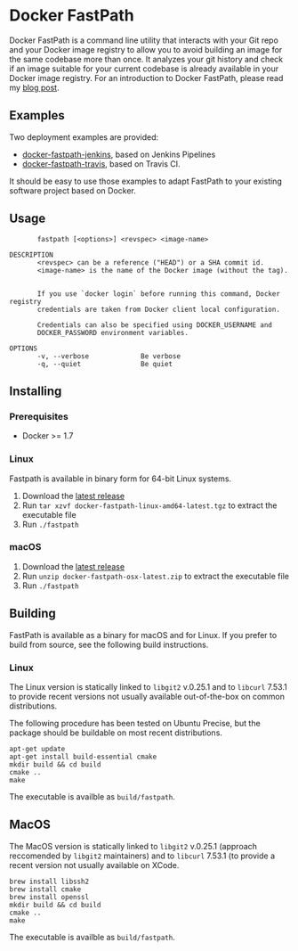 # Docker FastPath

Docker FastPath is a command line utility that interacts with your Git repo and your Docker image registry to allow you to avoid building an image for the same codebase more than once. It analyzes your git history and check if an image suitable for your current codebase is already available in your Docker image registry. For an introduction to Docker FastPath, please read my [blog post](???).

## Examples
Two deployment examples are provided:
* [docker-fastpath-jenkins](https://github.com/mfornasa/docker-fastpath-jenkins), based on Jenkins Pipelines
* [docker-fastpath-travis](https://github.com/mfornasa/docker-fastpath-travis), based on Travis CI.

It should be easy to use those examples to adapt FastPath to your existing software project based on Docker.

## Usage
```
       fastpath [<options>] <revspec> <image-name>

DESCRIPTION
       <revspec> can be a reference ("HEAD") or a SHA commit id.
       <image-name> is the name of the Docker image (without the tag).


       If you use `docker login` before running this command, Docker registry
       credentials are taken from Docker client local configuration.

       Credentials can also be specified using DOCKER_USERNAME and
       DOCKER_PASSWORD environment variables.

OPTIONS
       -v, --verbose             Be verbose
       -q, --quiet               Be quiet
```

## Installing
### Prerequisites
* Docker >= 1.7

### Linux
Fastpath is available in binary form for 64-bit Linux systems.

1. Download the [latest release](https://docker-fastpath.s3-eu-west-1.amazonaws.com/releases/linux/docker-fastpath-linux-amd64-latest.tgz)
2. Run `tar xzvf docker-fastpath-linux-amd64-latest.tgz` to extract the executable file
3. Run `./fastpath`

### macOS
1. Download the [latest release](https://docker-fastpath.s3-eu-west-1.amazonaws.com/releases/osx/docker-fastpath-osx-latest.zip)
2. Run `unzip docker-fastpath-osx-latest.zip` to extract the executable file
3. Run `./fastpath`


## Building
FastPath is available as a binary for macOS and for Linux. If you prefer to build from source, see the following build instructions.

### Linux
The Linux version is statically linked to `libgit2` v.0.25.1 and to `libcurl` 7.53.1 to provide recent versions not usually available out-of-the-box on common distributions.

The following procedure has been tested on Ubuntu Precise, but the package should be buildable on most recent distributions.

```
apt-get update
apt-get install build-essential cmake
mkdir build && cd build
cmake ..
make
```

The executable is availble as `build/fastpath`.


## MacOS

The MacOS version is statically linked to `libgit2` v.0.25.1 (approach reccomended by `libgit2` maintainers) and to `libcurl` 7.53.1 (to provide a recent version not usually available on XCode.

```
brew install libssh2
brew install cmake
brew install openssl
mkdir build && cd build
cmake ..
make
```

The executable is availble as `build/fastpath`.


